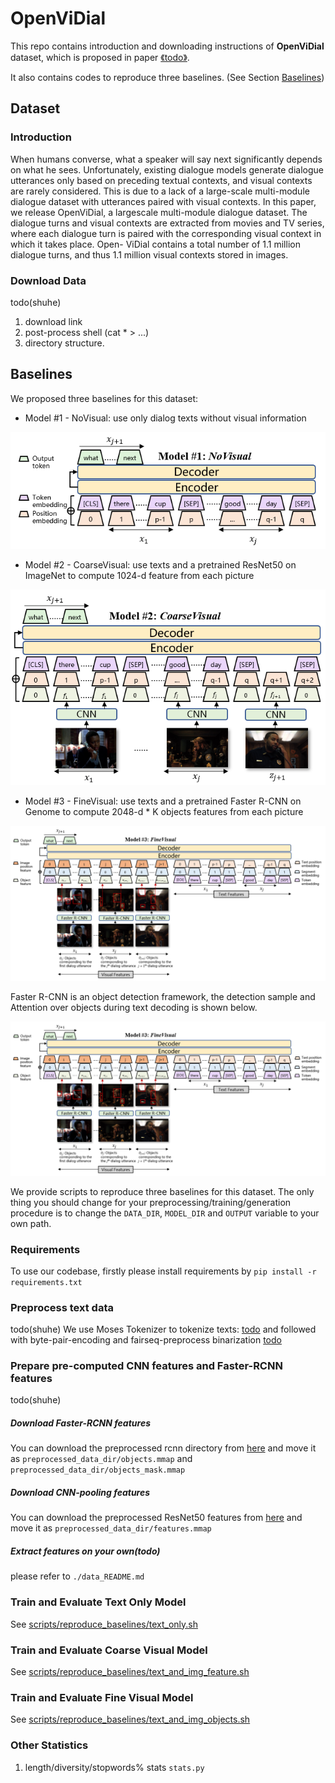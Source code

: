 # OpenViDial
This repo contains introduction and downloading instructions of **OpenViDial** dataset, 
which is  proposed in paper [《todo》](todo). 

It also contains codes to reproduce three baselines. (See Section [Baselines](#baselines))

## Dataset

### Introduction
When humans converse, what a speaker will
say next significantly depends on what he sees.
Unfortunately, existing dialogue models generate
dialogue utterances only based on preceding
textual contexts, and visual contexts
are rarely considered. This is due to a lack
of a large-scale multi-module dialogue dataset
with utterances paired with visual contexts.
In this paper, we release OpenViDial, a largescale
multi-module dialogue dataset. The dialogue
turns and visual contexts are extracted
from movies and TV series, where each dialogue
turn is paired with the corresponding
visual context in which it takes place. Open-
ViDial contains a total number of 1.1 million
dialogue turns, and thus 1.1 million visual contexts
stored in images.


### Download Data
todo(shuhe)
1. download link
2. post-process shell (cat * > ...)
3. directory structure.


## Baselines
We proposed three baselines for this dataset:
* Model #1 - NoVisual: use only dialog texts without visual information

<div align="center">
  <img src="demo_data/model1.png"/>
</div>

* Model #2 - CoarseVisual: use texts and a pretrained ResNet50 on ImageNet to compute 1024-d feature from each picture

<div align="center">
  <img src="demo_data/model2.png"/>
</div>

* Model #3 - FineVisual: use texts and a pretrained Faster R-CNN on Genome to compute 2048-d * K objects features from each picture

<div align="center">
  <img src="demo_data/model3.png"/>
</div>

Faster R-CNN is an object detection framework, the detection sample and Attention over objects during text decoding is shown below.

<div align="center">
  <img src="demo_data/model3.png"/>
</div>

We provide scripts to reproduce three baselines for this dataset.
The only thing you should change for your preprocessing/training/generation procedure
is to change the `DATA_DIR`, `MODEL_DIR` and `OUTPUT` variable to your own path.

### Requirements
To use our codebase, firstly please install requirements by
`pip install -r requirements.txt`

### Preprocess text data
todo(shuhe)
We use Moses Tokenizer to tokenize texts:
[todo](todo)
and followed with byte-pair-encoding and fairseq-preprocess binarization
[todo](todo)

### Prepare pre-computed CNN features and Faster-RCNN features
todo(shuhe)
##### Download Faster-RCNN features
You can download the preprocessed rcnn directory from [here](todo) and move it as `preprocessed_data_dir/objects.mmap`
and `preprocessed_data_dir/objects_mask.mmap`

##### Download CNN-pooling features
You can download the preprocessed ResNet50 features from [here](todo) and move it as `preprocessed_data_dir/features.mmap`

##### Extract features on your own(todo)
please refer to `./data_README.md`

### Train and Evaluate Text Only Model
See [scripts/reproduce_baselines/text_only.sh](scripts/reproduce_baselines/text_only.sh)

### Train and Evaluate Coarse Visual Model
See [scripts/reproduce_baselines/text_and_img_feature.sh](scripts/reproduce_baselines/text_and_img_feature.sh)

### Train and Evaluate Fine Visual Model
See [scripts/reproduce_baselines/text_and_img_objects.sh](scripts/reproduce_baselines/text_and_img_objects.sh)

### Other Statistics
1. length/diversity/stopwords% stats `stats.py`
